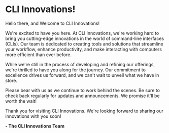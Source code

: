 # CLI Innovations!

Hello there, and Welcome to CLI Innovations!

We're excited to have you here. At CLI Innovations, we're working hard to bring you cutting-edge innovations in the world of command-line interfaces (CLIs). Our team is dedicated to creating tools and solutions that streamline your workflow, enhance productivity, and make interacting with computers more efficient than ever before.

While we're still in the process of developing and refining our offerings, we're thrilled to have you along for the journey. Our commitment to excellence drives us forward, and we can't wait to unveil what we have in store.

Please bear with us as we continue to work behind the scenes. Be sure to check back regularly for updates and announcements. We promise it'll be worth the wait!

Thank you for visiting CLI Innovations. We're looking forward to sharing our innovations with you soon!

**- The CLI Innovations Team**

